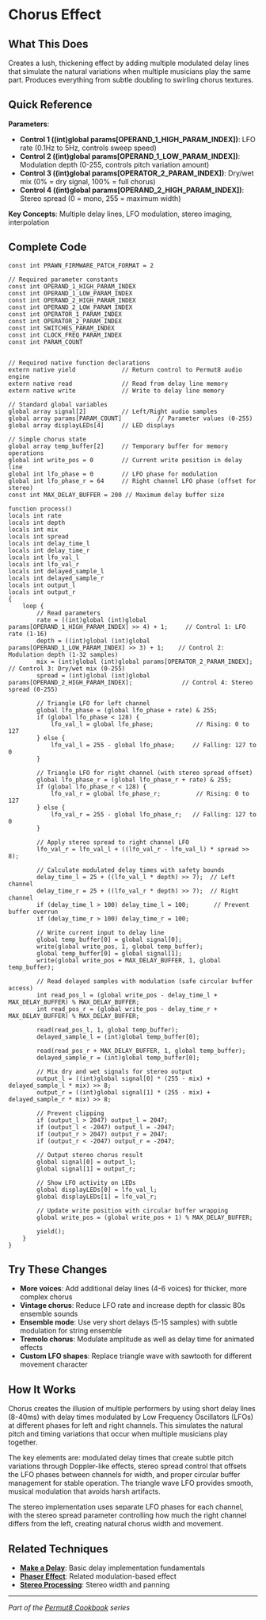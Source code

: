 # Chorus Effect

## What This Does
Creates a lush, thickening effect by adding multiple modulated delay lines that simulate the natural variations when multiple musicians play the same part. Produces everything from subtle doubling to swirling chorus textures.

## Quick Reference
**Parameters**:
- **Control 1 ((int)global params[OPERAND_1_HIGH_PARAM_INDEX])**: LFO rate (0.1Hz to 5Hz, controls sweep speed)
- **Control 2 ((int)global params[OPERAND_1_LOW_PARAM_INDEX])**: Modulation depth (0-255, controls pitch variation amount)
- **Control 3 ((int)global params[OPERATOR_2_PARAM_INDEX])**: Dry/wet mix (0% = dry signal, 100% = full chorus)
- **Control 4 ((int)global params[OPERAND_2_HIGH_PARAM_INDEX])**: Stereo spread (0 = mono, 255 = maximum width)

**Key Concepts**: Multiple delay lines, LFO modulation, stereo imaging, interpolation

## Complete Code
```impala
const int PRAWN_FIRMWARE_PATCH_FORMAT = 2

// Required parameter constants
const int OPERAND_1_HIGH_PARAM_INDEX
const int OPERAND_1_LOW_PARAM_INDEX
const int OPERAND_2_HIGH_PARAM_INDEX
const int OPERAND_2_LOW_PARAM_INDEX
const int OPERATOR_1_PARAM_INDEX
const int OPERATOR_2_PARAM_INDEX
const int SWITCHES_PARAM_INDEX
const int CLOCK_FREQ_PARAM_INDEX
const int PARAM_COUNT


// Required native function declarations
extern native yield             // Return control to Permut8 audio engine
extern native read              // Read from delay line memory
extern native write             // Write to delay line memory

// Standard global variables
global array signal[2]          // Left/Right audio samples
global array params[PARAM_COUNT]          // Parameter values (0-255)
global array displayLEDs[4]     // LED displays

// Simple chorus state
global array temp_buffer[2]     // Temporary buffer for memory operations
global int write_pos = 0        // Current write position in delay line
global int lfo_phase = 0        // LFO phase for modulation
global int lfo_phase_r = 64     // Right channel LFO phase (offset for stereo)
const int MAX_DELAY_BUFFER = 200 // Maximum delay buffer size

function process()
locals int rate
locals int depth  
locals int mix
locals int spread
locals int delay_time_l
locals int delay_time_r
locals int lfo_val_l
locals int lfo_val_r
locals int delayed_sample_l
locals int delayed_sample_r
locals int output_l
locals int output_r
{
    loop {
        // Read parameters
        rate = ((int)global (int)global params[OPERAND_1_HIGH_PARAM_INDEX] >> 4) + 1;     // Control 1: LFO rate (1-16)
        depth = ((int)global (int)global params[OPERAND_1_LOW_PARAM_INDEX] >> 3) + 1;    // Control 2: Modulation depth (1-32 samples)
        mix = (int)global (int)global params[OPERATOR_2_PARAM_INDEX];                 // Control 3: Dry/wet mix (0-255)
        spread = (int)global (int)global params[OPERAND_2_HIGH_PARAM_INDEX];              // Control 4: Stereo spread (0-255)
        
        // Triangle LFO for left channel
        global lfo_phase = (global lfo_phase + rate) & 255;
        if (global lfo_phase < 128) {
            lfo_val_l = global lfo_phase;            // Rising: 0 to 127
        } else {
            lfo_val_l = 255 - global lfo_phase;     // Falling: 127 to 0
        }
        
        // Triangle LFO for right channel (with stereo spread offset)
        global lfo_phase_r = (global lfo_phase_r + rate) & 255;
        if (global lfo_phase_r < 128) {
            lfo_val_r = global lfo_phase_r;          // Rising: 0 to 127
        } else {
            lfo_val_r = 255 - global lfo_phase_r;   // Falling: 127 to 0
        }
        
        // Apply stereo spread to right channel LFO
        lfo_val_r = lfo_val_l + ((lfo_val_r - lfo_val_l) * spread >> 8);
        
        // Calculate modulated delay times with safety bounds
        delay_time_l = 25 + ((lfo_val_l * depth) >> 7);  // Left channel
        delay_time_r = 25 + ((lfo_val_r * depth) >> 7);  // Right channel
        if (delay_time_l > 100) delay_time_l = 100;       // Prevent buffer overrun
        if (delay_time_r > 100) delay_time_r = 100;
        
        // Write current input to delay line
        global temp_buffer[0] = global signal[0];
        write(global write_pos, 1, global temp_buffer);
        global temp_buffer[0] = global signal[1];
        write(global write_pos + MAX_DELAY_BUFFER, 1, global temp_buffer);
        
        // Read delayed samples with modulation (safe circular buffer access)
        int read_pos_l = (global write_pos - delay_time_l + MAX_DELAY_BUFFER) % MAX_DELAY_BUFFER;
        int read_pos_r = (global write_pos - delay_time_r + MAX_DELAY_BUFFER) % MAX_DELAY_BUFFER;
        
        read(read_pos_l, 1, global temp_buffer);
        delayed_sample_l = (int)global temp_buffer[0];
        
        read(read_pos_r + MAX_DELAY_BUFFER, 1, global temp_buffer);
        delayed_sample_r = (int)global temp_buffer[0];
        
        // Mix dry and wet signals for stereo output
        output_l = ((int)global signal[0] * (255 - mix) + delayed_sample_l * mix) >> 8;
        output_r = ((int)global signal[1] * (255 - mix) + delayed_sample_r * mix) >> 8;
        
        // Prevent clipping
        if (output_l > 2047) output_l = 2047;
        if (output_l < -2047) output_l = -2047;
        if (output_r > 2047) output_r = 2047;
        if (output_r < -2047) output_r = -2047;
        
        // Output stereo chorus result
        global signal[0] = output_l;
        global signal[1] = output_r;
        
        // Show LFO activity on LEDs
        global displayLEDs[0] = lfo_val_l;
        global displayLEDs[1] = lfo_val_r;
        
        // Update write position with circular buffer wrapping
        global write_pos = (global write_pos + 1) % MAX_DELAY_BUFFER;
        
        yield();
    }
}

```

## Try These Changes
- **More voices**: Add additional delay lines (4-6 voices) for thicker, more complex chorus
- **Vintage chorus**: Reduce LFO rate and increase depth for classic 80s ensemble sounds
- **Ensemble mode**: Use very short delays (5-15 samples) with subtle modulation for string ensemble
- **Tremolo chorus**: Modulate amplitude as well as delay time for animated effects
- **Custom LFO shapes**: Replace triangle wave with sawtooth for different movement character

## How It Works
Chorus creates the illusion of multiple performers by using short delay lines (8-40ms) with delay times modulated by Low Frequency Oscillators (LFOs) at different phases for left and right channels. This simulates the natural pitch and timing variations that occur when multiple musicians play together.

The key elements are: modulated delay times that create subtle pitch variations through Doppler-like effects, stereo spread control that offsets the LFO phases between channels for width, and proper circular buffer management for stable operation. The triangle wave LFO provides smooth, musical modulation that avoids harsh artifacts.

The stereo implementation uses separate LFO phases for each channel, with the stereo spread parameter controlling how much the right channel differs from the left, creating natural chorus width and movement.

## Related Techniques
- **[Make a Delay](make-a-delay.md)**: Basic delay implementation fundamentals
- **[Phaser Effect](#phaser-effect)**: Related modulation-based effect
- **[Stereo Processing](#stereo-processing)**: Stereo width and panning

---
*Part of the [Permut8 Cookbook](#permut8-cookbook) series*